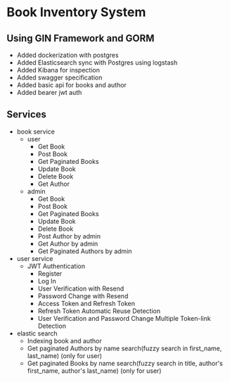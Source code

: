 # Book Inventory System 
## Using GIN Framework and GORM
- Added dockerization with postgres
- Added Elasticsearch sync with Postgres using logstash
- Added Kibana for inspection
- Added swagger specification
- Added basic api for books and author
- Added bearer jwt auth
## Services
- book service
  - user
    - Get Book
    - Post Book
    - Get Paginated Books
    - Update Book
    - Delete Book
    - Get Author
  - admin
    - Get Book
    - Post Book
    - Get Paginated Books
    - Update Book
    - Delete Book
    - Post Author by admin
    - Get Author by admin
    - Get Paginated Authors by admin
- user service
  - JWT Authentication
    - Register
    - Log In
    - User Verification with Resend
    - Password Change with Resend
    - Access Token and Refresh Token
    - Refresh Token Automatic Reuse Detection
    - User Verification and Password Change Multiple Token-link Detection
 - elastic search
   - Indexing book and author
   - Get paginated Authors by name search(fuzzy search in first_name, last_name) (only for user)
   - Get paginated Books by name search(fuzzy search in title, author's first_name, author's last_name) (only for user)

    
